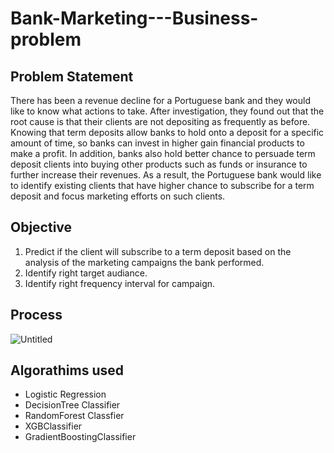 # Bank-Marketing---Business-problem

## Problem Statement
There has been a revenue decline for a Portuguese bank and they would like to know what actions to take. After investigation, they found out that the root cause is that their clients are not depositing as frequently as before. Knowing that term deposits allow banks to hold onto a deposit for a specific amount of time, so banks can invest in higher gain financial products to make a profit. In addition, banks also hold better chance to persuade term deposit clients into buying other products such as funds or insurance to further increase their revenues. As a result, the Portuguese bank would like to identify existing clients that have higher chance to subscribe for a term deposit and focus marketing efforts on such clients.

## Objective
1. Predict if the client will subscribe to a term deposit based on the analysis of the marketing campaigns the bank performed.
2. Identify right target audiance.
3. Identify right frequency interval for campaign.

## Process
![Untitled](https://user-images.githubusercontent.com/67741034/94957104-d5d12f00-050a-11eb-9773-e126ceea201d.png)

## Algorathims used
- Logistic Regression
- DecisionTree Classifier
- RandomForest Classfier
- XGBClassifier
- GradientBoostingClassifier
